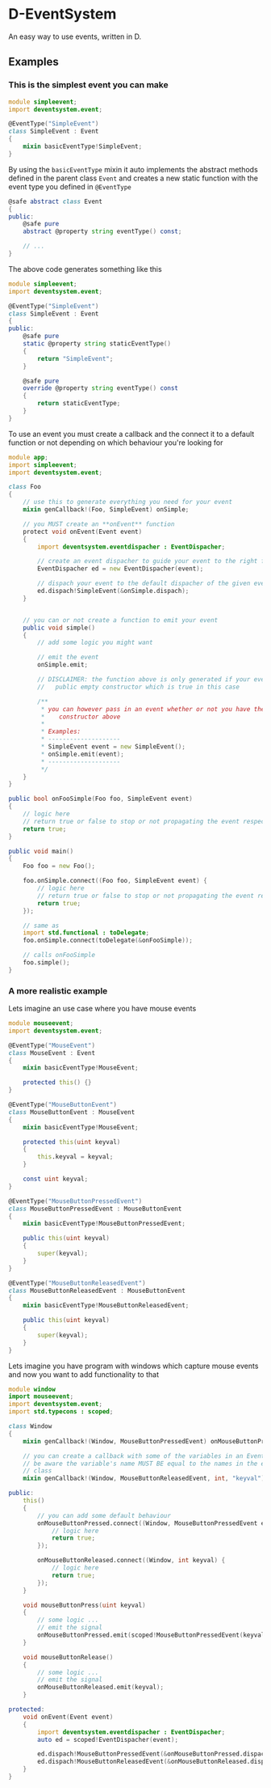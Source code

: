 # D-EventSystem

An easy way to use events, written in D.

## Examples

### This is the simplest event you can make
```d
module simpleevent;
import deventsystem.event;

@EventType("SimpleEvent")
class SimpleEvent : Event
{
	mixin basicEventType!SimpleEvent;
}
```
By using the `basicEventType` mixin it auto implements the abstract methods defined in the parent class `Event` and creates a new static function with the event type you defined in `@EventType`
```d
@safe abstract class Event
{
public:
	@safe pure
	abstract @property string eventType() const;

	// ...
}
```
The above code generates something like this
```d
module simpleevent;
import deventsystem.event;

@EventType("SimpleEvent")
class SimpleEvent : Event
{
public:
	@safe pure
	static @property string staticEventType()
	{
		return "SimpleEvent";
	}

	@safe pure
	override @property string eventType() const
	{
		return staticEventType;
	}
}
```
To use an event you must create a callback and the connect it to a default function or not depending on which behaviour you're looking for
```d
module app;
import simpleevent;
import deventsystem.event;

class Foo
{
	// use this to generate everything you need for your event
	mixin genCallback!(Foo, SimpleEvent) onSimple;

	// you MUST create an **onEvent** function
	protect void onEvent(Event event)
	{
		import deventsystem.eventdispacher : EventDispacher;

		// create an event dispacher to guide your event to the right function
		EventDispacher ed = new EventDispacher(event);

		// dispach your event to the default dispacher of the given event
		ed.dispach!SimpleEvent(&onSimple.dispach);
	}


	// you can or not create a function to emit your event
	public void simple()
	{
		// add some logic you might want

		// emit the event
		onSimple.emit;

		// DISCLAIMER: the function above is only generated if your event has
		//   public empty constructor which is true in this case

		/**
		 * you can however pass in an event whether or not you have the said
		 *    constructor above
		 *
		 * Examples:
		 * --------------------
		 * SimpleEvent event = new SimpleEvent();
		 * onSimple.emit(event);
		 * --------------------
		 */
	}
}

public bool onFooSimple(Foo foo, SimpleEvent event)
{
	// logic here
	// return true or false to stop or not propagating the event respectively
	return true;
}

public void main()
{
	Foo foo = new Foo();

	foo.onSimple.connect((Foo foo, SimpleEvent event) {
		// logic here
		// return true or false to stop or not propagating the event respectively
		return true;
	});

	// same as
	import std.functional : toDelegate;
	foo.onSimple.connect(toDelegate(&onFooSimple));

	// calls onFooSimple
	foo.simple();
}
```

### A more realistic example
Lets imagine an use case where you have mouse events
```d
module mouseevent;
import deventsystem.event;

@EventType("MouseEvent")
class MouseEvent : Event
{
	mixin basicEventType!MouseEvent;

	protected this() {}
}

@EventType("MouseButtonEvent")
class MouseButtonEvent : MouseEvent
{
	mixin basicEventType!MouseEvent;

	protected this(uint keyval)
	{
		this.keyval = keyval;
	}

	const uint keyval;
}

@EventType("MouseButtonPressedEvent")
class MouseButtonPressedEvent : MouseButtonEvent
{
	mixin basicEventType!MouseButtonPressedEvent;

	public this(uint keyval)
	{
		super(keyval);
	}
}

@EventType("MouseButtonReleasedEvent")
class MouseButtonReleasedEvent : MouseButtonEvent
{
	mixin basicEventType!MouseButtonReleasedEvent;

	public this(uint keyval)
	{
		super(keyval);
	}
}
```
Lets imagine you have program with windows which capture mouse events and now
you want to add functionality to that
```d
module window
import mouseevent;
import deventsystem.event;
import std.typecons : scoped;

class Window
{
	mixin genCallback!(Window, MouseButtonPressedEvent) onMouseButtonPressed;

	// you can create a callback with some of the variables in an Event!
	// be aware the variable's name MUST BE equal to the names in the event
	// class
	mixin genCallback!(Window, MouseButtonReleasedEvent, int, "keyval") onMouseButtonReleased;

public:
	this()
	{
		// you can add some default behaviour
		onMouseButtonPressed.connect((Window, MouseButtonPressedEvent event) {
			// logic here
			return true;
		});

		onMouseButtonReleased.connect((Window, int keyval) {
			// logic here
			return true;
		});
	}

	void mouseButtonPress(uint keyval)
	{
		// some logic ...
		// emit the signal
		onMouseButtonPressed.emit(scoped!MouseButtonPressedEvent(keyval));
	}

	void mouseButtonRelease()
	{
		// some logic ...
		// emit the signal
		onMouseButtonReleased.emit(keyval);
	}

protected:
	void onEvent(Event event)
	{
		import deventsystem.eventdispacher : EventDispacher;
		auto ed = scoped!EventDispacher(event);

		ed.dispach!MouseButtonPressedEvent(&onMouseButtonPressed.dispach);
		ed.dispach!MouseButtonReleasedEvent(&onMouseButtonReleased.dispach);
	}
}
```
